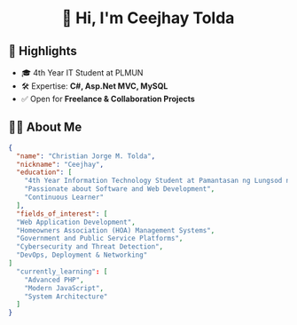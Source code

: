 <h1 align="center">👋 Hi, I'm Ceejhay Tolda</h1>

## 🚀 Highlights
- 🎓 4th Year IT Student at PLMUN
- 🛠 Expertise: **C#, Asp.Net MVC, MySQL**
- ✅ Open for **Freelance & Collaboration Projects**

## 🧑‍💻 About Me
```json
{
  "name": "Christian Jorge M. Tolda",
  "nickname": "Ceejhay",
  "education": [
    "4th Year Information Technology Student at Pamantasan ng Lungsod ng Muntinlupa",
    "Passionate about Software and Web Development",
    "Continuous Learner"
  ],
  "fields_of_interest": [
  "Web Application Development",
  "Homeowners Association (HOA) Management Systems",
  "Government and Public Service Platforms",
  "Cybersecurity and Threat Detection",
  "DevOps, Deployment & Networking"
]
  "currently_learning": [
    "Advanced PHP",
    "Modern JavaScript",
    "System Architecture"
  ]
}
